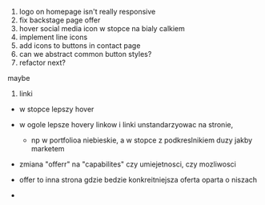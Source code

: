 1) logo on homepage isn't really responsive
2) fix backstage page offer
3) hover social media icon w stopce na bialy calkiem
4) implement line icons 
5) add icons to buttons in contact page
6) can we abstract common button styles?
7) refactor next?

maybe
1) linki 
- w stopce lepszy hover 
- w ogole lepsze hovery linkow i linki unstandarzyowac na stronie, 
  - np w portfolioa niebieskie, a w stopce z podkreslnikiem duzy jakby marketem



- zmiana "offerr" na "capabilites" czy umiejetnosci, czy mozliwosci
- offer to inna strona gdzie bedzie konkreitniejsza oferta oparta o niszach
- 